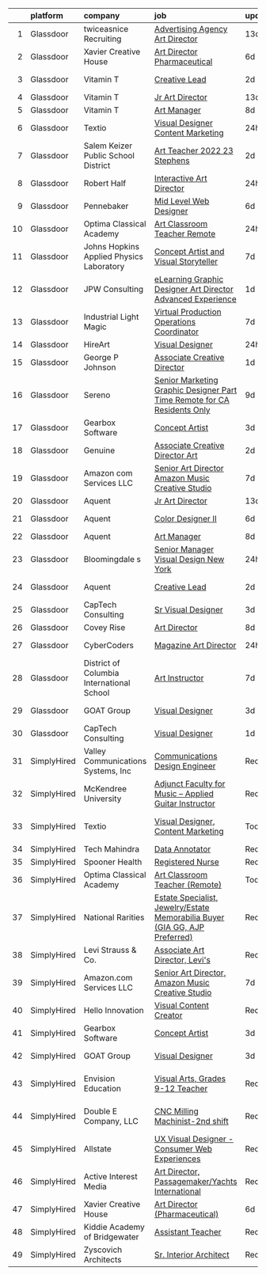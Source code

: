 

|    | platform    | company                                   | job                                                                                                                                                                                                                                                                                                                                                                                                                                                                                                                                                                                                                                                                                                                                                                                                                                                                                                                                                                                                                                                                                                                                                                                                                                                                                                                                                                                                                                                       | update_time   | location                |
|---:|:------------|:------------------------------------------|:----------------------------------------------------------------------------------------------------------------------------------------------------------------------------------------------------------------------------------------------------------------------------------------------------------------------------------------------------------------------------------------------------------------------------------------------------------------------------------------------------------------------------------------------------------------------------------------------------------------------------------------------------------------------------------------------------------------------------------------------------------------------------------------------------------------------------------------------------------------------------------------------------------------------------------------------------------------------------------------------------------------------------------------------------------------------------------------------------------------------------------------------------------------------------------------------------------------------------------------------------------------------------------------------------------------------------------------------------------------------------------------------------------------------------------------------------------|:--------------|:------------------------|
|  1 | Glassdoor   | twiceasnice Recruiting                    | [Advertising Agency Art Director](https://www.glassdoor.com/partner/jobListing.htm?pos=110&ao=1110586&s=58&guid=0000018200a33a4a972d3f0de18346b5&src=GD_JOB_AD&t=SR&vt=w&ea=1&cs=1_a6b05595&cb=1657868074001&jobListingId=1007976862650&cpc=39A4E8CE329AB187&jrtk=3-0-1g80a6ek7kcls801-1g80a6ekqii2e800-2749aee806853649--6NYlbfkN0AIiLXtwtv0BDns9BiY4ItblantFozdL6jLmLxNvS8mvpg6Fqe3Yr-xwTj4_ZhwAt2zORL0QjGxWlzZ8zJ7w6keUOMeP-EGtdbc8X-sOZ4-w-mzZocczYq_RygjWm0VOOIoMCD__YLkQkRsEWB-E1hg_i3IsQhOQLOup9Lf-PI1Glr-hK0vc8jPK5HtafF29K9gAXmE3MK38U6n0kR8xmIubpq64AU3mcgRFE0RXgAograLBkRwF3vVymcQ2YP6qmuCZTnw_QY9Qh5w7uY92qvjx5NL6SAOVkBf_5Bfq0qHxVVQIQcRw2MwupfBR8-VZLe7SPW3qxah-cURoHG_AUdgQO3Imxw1p2uctr99Ltl9tOZAwshzuIrP9LVd4_0F4pSsjwa6YRFC6Ka8XhdwMrT8N4Uu_6GD6Rwwb2ahq6D9VU5DPnk-O72RPBx-EBx-dFFq10_JHnJTrJXAPqtzUnlSsWDAMny8gUD6t0Uz85nDNMxYWHXIOiVc1K6RJqh5XMpgE6f-5bdPng8fudKex7MB)                                                                                                                                                                                                                                                                                                                                                                                                                                                                                                                                                                | 13d           | Atlanta, GA             |
|  2 | Glassdoor   | Xavier Creative House                     | [Art Director  Pharmaceutical ](https://www.glassdoor.com/partner/jobListing.htm?pos=125&ao=1136043&s=58&guid=0000018200a33a4a972d3f0de18346b5&src=GD_JOB_AD&t=SR&vt=w&ea=1&cs=1_3072c0ba&cb=1657868074002&jobListingId=1007993681395&jrtk=3-0-1g80a6ek7kcls801-1g80a6ekqii2e800-c789f917311fcf2e-)                                                                                                                                                                                                                                                                                                                                                                                                                                                                                                                                                                                                                                                                                                                                                                                                                                                                                                                                                                                                                                                                                                                                                       | 6d            | Remote                  |
|  3 | Glassdoor   | Vitamin T                                 | [Creative Lead](https://www.glassdoor.com/partner/jobListing.htm?pos=115&ao=1110586&s=58&guid=0000018200a33a4a972d3f0de18346b5&src=GD_JOB_AD&t=SR&vt=w&cs=1_4851a0a5&cb=1657868074001&jobListingId=1008001534280&cpc=6FC5BA77C9A4CD78&jrtk=3-0-1g80a6ek7kcls801-1g80a6ekqii2e800-46c4427260f188fb--6NYlbfkN0DMrcEu7yrtATojKJA7cEzGQ3FdRGWLh0CZQInL4ECGI6k5tN82kdM0cJmh4vC7Ggg26dFaSkORg525lk9aGYIFp6C-D7WBtzkcDKJEf_t5lKTj2_aEitmVlY_Pdg-SsNgDHgtdFgRfKdcUZfRLt9mIe1nlX2YC36p_DvBjZMGildXrc8_w_wLYTMUs6n0qtfbt5TJCsr4i6C1hWTKRQsCrVtLaK9Bqj-lxnURj_7wStPnFJVWapEpg8tndTb6yBXVLOcxQlmP3xtqBzFV5UJf9-xBuFTZriGGN3K2OiFQHJY9XYq-fck_6DXE_SjYNSJU1vtGqfwXukTR9TpL-eWYapYmt3gRDrYzh0yPcX5qc3yl_VKf0w4PY-_WeYumVDD7LzButBzE_7fmEZfV9zO2omzXF1P8n_q4RFVk2vOyCbjAzlkG7fsxfqZzfeDw90Ck0CfTmtkjfDwvksKtMhEPykCfx6ON6k14%3D)                                                                                                                                                                                                                                                                                                                                                                                                                                                                                                                                                                                                                                         | 2d            | Los Angeles, CA         |
|  4 | Glassdoor   | Vitamin T                                 | [Jr  Art Director](https://www.glassdoor.com/partner/jobListing.htm?pos=117&ao=1110586&s=58&guid=0000018200a33a4a972d3f0de18346b5&src=GD_JOB_AD&t=SR&vt=w&cs=1_32ff674d&cb=1657868074002&jobListingId=1007977276083&cpc=8795CF9063CD573D&jrtk=3-0-1g80a6ek7kcls801-1g80a6ekqii2e800-1f6ed849400c4eff--6NYlbfkN0DMrcEu7yrtATojKJA7cEzGQ3FdRGWLh0CZQInL4ECGI6k5tN82kdM0cJmh4vC7Ggj9fH7l14kFna-V8B_8__Z7LnhNsAolesMSyLX5frxUeb1vAq7YwQcDiZn2i3E81HCLPRpoy2pscEfuIiJedKpBOW1Rw33hd5DXpfphcXaH1uay3jWQQ0Fapud8WNDru3Z_Jr244Yka-4z7zaqyRU1sNRbSdTc1OYg30P7GWF2Gi8NWzj-cSbX38I1CZRqgeOaIlzMs5YMw3JKrsuCZOe87ZmcAzIHRKpHPic_gyV9KKF4AkCWfv9rDAQN0s65OWu2i6jBdNo32WmfcPFe70ginysxs3bGVa6VJkn3wKyGiaVesIririer8_vJrTeYc8zHhVWNNA-Q7B10t6PwG2XxR5U4IlAcUlty-vRExPF2-XgGmlgxV1efgSxqVO5tBMWLey-sqJRgDc1twfbqmk94Y)                                                                                                                                                                                                                                                                                                                                                                                                                                                                                                                                                                                                                                                    | 13d           | Seattle, WA             |
|  5 | Glassdoor   | Vitamin T                                 | [Art Manager](https://www.glassdoor.com/partner/jobListing.htm?pos=112&ao=1110586&s=58&guid=0000018200a33a4a972d3f0de18346b5&src=GD_JOB_AD&t=SR&vt=w&cs=1_b173ecf3&cb=1657868074001&jobListingId=1007987464760&cpc=47CFDC01B3F81FAC&jrtk=3-0-1g80a6ek7kcls801-1g80a6ekqii2e800-a9f0d2c8ef745064--6NYlbfkN0DMrcEu7yrtATojKJA7cEzGQ3FdRGWLh0CZQInL4ECGI6k5tN82kdM0OKoro5eXmjqOOO5ru_1n2SFl_NFpA1HaAF_Lr88QmC1UzT_lq43njiATbG67pfvPybvEu0659p6qUn53TGg5uSfYWNPfZa1DowLZb1snlPq-RgxWn3Bbe5ytrh_EK1rrUpqMIcwMFFRfvcdspsVdejXN2IYJhGerNHG0UcHDZ0Eik6gpvL4u9IMpMmAJKtHCcUwW0BRNe3cPfFnlpBI6RWb4pfx0Yc3M6Gea4QAnvhR21yr51LHpXtk8K_IrFD7_x1NjLBH6wTnXlRPldSRDm26s5AmSPVZexnz3r_mVnrnwKNmOoI8eORKboSh0SSvvs_JGdR5X53uaeIVijGGrjVDjHwmsZGTuyynIH8LqXtyCToviS6REofpP1cFQA7czQBo4a78oHpodkcxtvaA-b0VbfWVQuMl60YPDfMxSkvw%3D)                                                                                                                                                                                                                                                                                                                                                                                                                                                                                                                                                                                                                                           | 8d            | Remote                  |
|  6 | Glassdoor   | Textio                                    | [Visual Designer  Content Marketing](https://www.glassdoor.com/partner/jobListing.htm?pos=123&ao=1136043&s=58&guid=0000018200a33a4a972d3f0de18346b5&src=GD_JOB_AD&t=SR&vt=w&cs=1_fcad3b36&cb=1657868074002&jobListingId=1008006908488&jrtk=3-0-1g80a6ek7kcls801-1g80a6ekqii2e800-0a09af2d31de1664-)                                                                                                                                                                                                                                                                                                                                                                                                                                                                                                                                                                                                                                                                                                                                                                                                                                                                                                                                                                                                                                                                                                                                                       | 24h           | Seattle, WA             |
|  7 | Glassdoor   | Salem Keizer Public School District       | [Art Teacher 2022 23   Stephens](https://www.glassdoor.com/partner/jobListing.htm?pos=120&ao=1136043&s=58&guid=0000018200a33a4a972d3f0de18346b5&src=GD_JOB_AD&t=SR&vt=w&cs=1_72c5903c&cb=1657868074002&jobListingId=1007999531091&jrtk=3-0-1g80a6ek7kcls801-1g80a6ekqii2e800-6e4dd317f747f6e2-)                                                                                                                                                                                                                                                                                                                                                                                                                                                                                                                                                                                                                                                                                                                                                                                                                                                                                                                                                                                                                                                                                                                                                           | 2d            | Marion, OR              |
|  8 | Glassdoor   | Robert Half                               | [Interactive Art Director](https://www.glassdoor.com/partner/jobListing.htm?pos=113&ao=1110586&s=58&guid=0000018200a33a4a972d3f0de18346b5&src=GD_JOB_AD&t=SR&vt=w&ea=1&cs=1_c421cbd0&cb=1657868074001&jobListingId=1008006806083&cpc=451933188B21919D&jrtk=3-0-1g80a6ek7kcls801-1g80a6ekqii2e800-302632f8281f231a--6NYlbfkN0CpzDdaQkua3np5pkmj49lKioZwmwxQ-yx5plwbYmV_M_naZz0UvX_-3Rym5RFfVn7VfrA98Zmew-jDifeUyJS7MAvNfAJESFdUGWnTcKlf3_XWK0lrMky1F9IYYyfph8L82vUkUg_hGiAwsLK8ENbKwqyF5AGM7Yi2hjmWZ57dwKA33usgUvNPjwM2Noe3K4nLCtdpvpIZmhzEJNOurjNi_2VDGKOGzhAzZ0LvClmGq91GqS68grb_Y2P6M1F1w1mpVwg4xOROiDAxEKqxCYATpTqFMMAw4SJSjDyq3bT1eYfSq-Czu2fa2OPf_fI9n_I2CxtgferiqTqWDZby7tpk-W-1cs2qyZZkUrp1z2ycmK0cH3kgLIU6j8PonnHQsXbapSqsekcNqBFX7y54HbKEnb9EntEKibfViypGEKX-Z7Vi0cp95YUXldNbAIfL90ASgb_CQvX0TQDv8a5qxMruXvmFEduNlRMNtIUDyYdqcivkWAk5gB-FEptf58WaAo-CaC-qFE9_i1k9mk5bm7e7g8QT5vKkA3iT2NXcOhFhAa6VbeAYu07N36P0XTdNiBs%3D)                                                                                                                                                                                                                                                                                                                                                                                                                                                                                                                         | 24h           | Playa Vista, CA         |
|  9 | Glassdoor   | Pennebaker                                | [Mid Level Web Designer](https://www.glassdoor.com/partner/jobListing.htm?pos=107&ao=1110586&s=58&guid=0000018200a33a4a972d3f0de18346b5&src=GD_JOB_AD&t=SR&vt=w&ea=1&cs=1_a1ee2fbf&cb=1657868074001&jobListingId=1007992914380&cpc=451933188B21919D&jrtk=3-0-1g80a6ek7kcls801-1g80a6ekqii2e800-09f7b357db24a266--6NYlbfkN0BqUN6ztqptJ5eG394UO-ZfSRZGZkbpPm3u73UixmBvBI1Y1JxWCCSi4WD6T2NB-2gugfCPeo8ZQOUqAEtz66ZCnIC6U5F0XJKr1Jox5VrclONP9b6iMFBTOy58yKslxi4PmsPGdNOFX2yyjFl7ZGxSjiZNk-UbmLbgopj7iYK_0fPO0KhQH2T9X9_seLYZZxQb1p00F6QYJiwqOtggvU7W3kFQXm_hq0BtoAhcfP1MTsS_y9qnTHf5KyfDKT6E1vfzep300Cp7yKXCwP2RNL1hynj_8hun1KThqIV1rOEIoqUGSmRW4SzOVGOghur0e2ccypUkPlHTk_ywv43NgfRixS5AiTf1gxLYLLFFZpZ9SdnDwCsXInZKdoJT4ALChv52IBkkeNsNyJs2mcdV4B9-jGB4CvQHgVabQ_lYjCJk03iw9ktUIDkantfP47x35BpmoOpQZrLUFEQs3zbUX_etGBn5jdWqxStwJQ93RAqQh7C1bp0XsOV5cfafOB0ebVo%3D)                                                                                                                                                                                                                                                                                                                                                                                                                                                                                                                                                                                           | 6d            | Remote                  |
| 10 | Glassdoor   | Optima Classical Academy                  | [Art Classroom Teacher  Remote ](https://www.glassdoor.com/partner/jobListing.htm?pos=118&ao=1136043&s=58&guid=0000018200a33a4a972d3f0de18346b5&src=GD_JOB_AD&t=SR&vt=w&ea=1&cs=1_60b428bd&cb=1657868074002&jobListingId=1008005421246&jrtk=3-0-1g80a6ek7kcls801-1g80a6ekqii2e800-42597a75fa05a8dc-)                                                                                                                                                                                                                                                                                                                                                                                                                                                                                                                                                                                                                                                                                                                                                                                                                                                                                                                                                                                                                                                                                                                                                      | 24h           | Remote                  |
| 11 | Glassdoor   | Johns Hopkins Applied Physics Laboratory  | [Concept Artist and Visual Storyteller](https://www.glassdoor.com/partner/jobListing.htm?pos=126&ao=1136043&s=58&guid=0000018200a33a4a972d3f0de18346b5&src=GD_JOB_AD&t=SR&vt=w&cs=1_89f6c25a&cb=1657868074004&jobListingId=1007990323575&jrtk=3-0-1g80a6ek7kcls801-1g80a6ekqii2e800-caf3af526954e90d-)                                                                                                                                                                                                                                                                                                                                                                                                                                                                                                                                                                                                                                                                                                                                                                                                                                                                                                                                                                                                                                                                                                                                                    | 7d            | Laurel, MD              |
| 12 | Glassdoor   | JPW Consulting                            | [eLearning Graphic Designer Art Director   Advanced Experience](https://www.glassdoor.com/partner/jobListing.htm?pos=102&ao=1110586&s=58&guid=0000018200a33a4a972d3f0de18346b5&src=GD_JOB_AD&t=SR&vt=w&ea=1&cs=1_ef22ae1e&cb=1657868074000&jobListingId=1008002630660&cpc=1160948BCBA38B5B&jrtk=3-0-1g80a6ek7kcls801-1g80a6ekqii2e800-fda7671e979a5c29--6NYlbfkN0Bi-g4OEguhQEx4pjzkmulzkFDPdVMQm6g82nLRMcVRUF4a9O8XX7bQZKZazodw_Hk4F-ETQ50IEvawf62mrp1sEljZtncm0MCCp9dxaeFI_AB7sx3XynRJ4TfYINFrlTVnm4QC41zeHBBpQWIt_FbvlEOfUwI4lUAhLzOq56f9EIVtmdmk3XaMoOsYFgqiN26__sXxM8WxRLMIoyPA45QKicP2bA1nrbFb0bAfFYJg2w4Bx6WA3_Mx0sNjqk2xtQBAJjTyD3iz7FUxIy4XyAya3evKr0mxgmHilvAaYXgfV6yGMeKbqcyLNGAz64O78vrz4Byf_gbHldwBW1YKMcP8wPKHQAPqkCxDKOPK8NQqmrFND39Vmtd2YCEm7ngkr0WgH8gYltZKZNFmqZMZnXD_J8PxBrJZDtB5lKu7h1qDyO3J76baGEOlBq0G85UwZWiU2ozAsbksXhGw_Kc4IecIda-6seh4ogrGXto8A-cMgyKFBgT31G6bml-U9KzlT0SrkNXAEC86QMYmhHqdDpwEz5qwQKNrcF2nhAOKZMP3ZA%3D%3D)                                                                                                                                                                                                                                                                                                                                                                                                                                                                                                      | 1d            | Remote                  |
| 13 | Glassdoor   | Industrial Light   Magic                  | [Virtual Production Operations Coordinator](https://www.glassdoor.com/partner/jobListing.htm?pos=128&ao=1136043&s=58&guid=0000018200a33a4a972d3f0de18346b5&src=GD_JOB_AD&t=SR&vt=w&cs=1_68db3906&cb=1657868074004&jobListingId=1007989924306&jrtk=3-0-1g80a6ek7kcls801-1g80a6ekqii2e800-018c295f45bedb85-)                                                                                                                                                                                                                                                                                                                                                                                                                                                                                                                                                                                                                                                                                                                                                                                                                                                                                                                                                                                                                                                                                                                                                | 7d            | San Francisco, CA       |
| 14 | Glassdoor   | HireArt                                   | [Visual Designer](https://www.glassdoor.com/partner/jobListing.htm?pos=103&ao=1110586&s=58&guid=0000018200a33a4a972d3f0de18346b5&src=GD_JOB_AD&t=SR&vt=w&ea=1&cs=1_2e3376bb&cb=1657868074000&jobListingId=1008006990165&cpc=723ADC3DFE402989&jrtk=3-0-1g80a6ek7kcls801-1g80a6ekqii2e800-707f6ec11249c099--6NYlbfkN0DSgjPPcnEdvoK3uuxfISLALE6pB1FR7YSHOr_tSg5_QGIhoz_2VqUepdcKLBLI_zQsemZvjWbTmuNU-8qD_5yZ4Wkv_uXn2T-bUm0XKK8bPwPvaWQSs82hJtIXOIR23d3hUCuyKasdapFmOqEz0PaHbJCY_n4FpUa_TzCXZMVtsOZ25JsI9TZ-2FST6H54em84i_JSLwONow3g-qIDF5H9mNpSv_AfCxbZjAv507SL5vBolyrkjisQHdhz7m-rQSFSDkM4Z_yy76a_VhB4gtpIsIgDbjvmOMFRLmzBHrbifODJNTscQmC8tVex-gnefZi6P7QUfHWq036lRLiEaouHn2tyE7ZD8qgOSoJwN5eLQZ3uyS9jvF3DH6BroV3lLgvcgpIvDfG_kmCf3P5ZwibHgFlt-WlW30qhDh8ttxzGRRG32G2gSZi-kSskf5TXdECWM2_p87IBCvGfrKxChAO8JNlW59DRO1SLcyFnYCXNXY8TAsKF0G6XXYjp67FhPrUw3l-PVbob0lLSTYSZbrMXKsG_eTsx77hyZHaByBWn8a9DRpYG4lkaHy6VvKGUWJIVMHqS4wk0PBqt4bAvambD)                                                                                                                                                                                                                                                                                                                                                                                                                                                                                                                | 24h           | Denver, CO              |
| 15 | Glassdoor   | George P  Johnson                         | [Associate Creative Director](https://www.glassdoor.com/partner/jobListing.htm?pos=121&ao=1136043&s=58&guid=0000018200a33a4a972d3f0de18346b5&src=GD_JOB_AD&t=SR&vt=w&ea=1&cs=1_c99ad556&cb=1657868074002&jobListingId=1008003280135&jrtk=3-0-1g80a6ek7kcls801-1g80a6ekqii2e800-50f04727e4e52bb5-)                                                                                                                                                                                                                                                                                                                                                                                                                                                                                                                                                                                                                                                                                                                                                                                                                                                                                                                                                                                                                                                                                                                                                         | 1d            | Remote                  |
| 16 | Glassdoor   | Sereno                                    | [Senior Marketing Graphic Designer  Part Time  Remote for CA Residents Only ](https://www.glassdoor.com/partner/jobListing.htm?pos=108&ao=1110586&s=58&guid=0000018200a33a4a972d3f0de18346b5&src=GD_JOB_AD&t=SR&vt=w&ea=1&cs=1_04314bdd&cb=1657868074001&jobListingId=1007985634958&cpc=FB7E4A1762AE5BEC&jrtk=3-0-1g80a6ek7kcls801-1g80a6ekqii2e800-40c671fa3148f82b--6NYlbfkN0CvOeNjp4XLn3k0qM_T7iPcYCHAOtwX2zm7IpN2zDQyNQLlNaZWkEqBRrjuxyApmnEaO8G-Q4jUxbGg5sHk4_cP2TCDV2Rviujf8rXObzkq0my3QX_NGNAWq3dCe3kU2jOEuF_nKQ58vSxI7krOuBgK6sBtPnkm8cw_y_-ppFC54An_y4E3rFWZdo0z6CLC-B4Wc5kOiFl4Y0s9UZG0C5RVL-HcsVF81Du4PFB1OtAiKB4QqrYGVL0QQc7nBfrbghhGePzvYF6xgCMVql3Y7AbD-wo4ojiJVwSzhMaRFGnUefeVib0FcF-2xsWfWGOaIq1DCsc5xPYu-DwReLmvoQWYNzKJZzzlrqPkM559kV6-70pTyhbJGeM8pwbgxsSjWT-LS9L_MAPgwnlZMJ-M9qb35LlaMGwRIoi8-49DHnVIKqfoFOTN1HjGbAFvIgRIuI5Qfxh-FjJO23rkXpDRj8AEON5AA5QbJ7o9nxOjdLJZXd69a8mKyfzKbYTSMgxG_PlUP8TSUJRavVDRPIlG1kU91hA8nYLVOdDInC2pceZFNCGeX6oLr-OsybvH1C_qRD0%3D)                                                                                                                                                                                                                                                                                                                                                                                                                                                                      | 9d            | California              |
| 17 | Glassdoor   | Gearbox Software                          | [Concept Artist](https://www.glassdoor.com/partner/jobListing.htm?pos=122&ao=1136043&s=58&guid=0000018200a33a4a972d3f0de18346b5&src=GD_JOB_AD&t=SR&vt=w&ea=1&cs=1_b8e43dec&cb=1657868074002&jobListingId=1007998860858&jrtk=3-0-1g80a6ek7kcls801-1g80a6ekqii2e800-23d94e4d67c5d3c4-)                                                                                                                                                                                                                                                                                                                                                                                                                                                                                                                                                                                                                                                                                                                                                                                                                                                                                                                                                                                                                                                                                                                                                                      | 3d            | Frisco, TX              |
| 18 | Glassdoor   | Genuine                                   | [Associate Creative Director   Art](https://www.glassdoor.com/partner/jobListing.htm?pos=129&ao=1136043&s=58&guid=0000018200a33a4a972d3f0de18346b5&src=GD_JOB_AD&t=SR&vt=w&cs=1_9b7d952d&cb=1657868074004&jobListingId=1008000720163&jrtk=3-0-1g80a6ek7kcls801-1g80a6ekqii2e800-fc0826742ed4ea0c-)                                                                                                                                                                                                                                                                                                                                                                                                                                                                                                                                                                                                                                                                                                                                                                                                                                                                                                                                                                                                                                                                                                                                                        | 2d            | Boston, MA              |
| 19 | Glassdoor   | Amazon com Services LLC                   | [Senior Art Director  Amazon Music Creative Studio](https://www.glassdoor.com/partner/jobListing.htm?pos=127&ao=1136043&s=58&guid=0000018200a33a4a972d3f0de18346b5&src=GD_JOB_AD&t=SR&vt=w&cs=1_48886f73&cb=1657868074004&jobListingId=1007989414468&jrtk=3-0-1g80a6ek7kcls801-1g80a6ekqii2e800-0b457aeff3002747-)                                                                                                                                                                                                                                                                                                                                                                                                                                                                                                                                                                                                                                                                                                                                                                                                                                                                                                                                                                                                                                                                                                                                        | 7d            | Remote                  |
| 20 | Glassdoor   | Aquent                                    | [Jr  Art Director](https://www.glassdoor.com/partner/jobListing.htm?pos=116&ao=1110586&s=58&guid=0000018200a33a4a972d3f0de18346b5&src=GD_JOB_AD&t=SR&vt=w&cs=1_eb5058df&cb=1657868074001&jobListingId=1007977354006&cpc=A65DF3A704A48F9B&jrtk=3-0-1g80a6ek7kcls801-1g80a6ekqii2e800-9b748410a73df20c--6NYlbfkN0DMrcEu7yrtATojKJA7cEzGQ3FdRGWLh0CZQInL4ECGI9gD0Wolx9R2v-Aex0-GK044fyZ-inC0s0vZ4bn48ZclSFXYBSOHFZPCnQubX_c4hcB0EGfWltLVdXf8SSpVKVw0xX3Gl-ScPCaH2dVACv5ryJurc2ZowQJyP-p9XIdKARvxguJ3VL9ZELvPKpGHoZVcbZU6xCKQ2E9gZOZw2C7miRcJ-hrzkg8GY3iWOKMV4eYPmlVWpY3-AbborcV9VaRJu8Hf11qIH2jZNEJLu-4m5B1yxX661GPnU748IZpO7fqXjzilAWT5I2LpPwr7-_3PwEMI3-PDNuSPlO6KdojBl0N_FJ6TugNhpC8Rq7uQppk3mgx6qFY0eeRoiFl_15Zu6W91vXXTwOivb-DhFlxycY_PVnhIKlLy06VMfLbEMiOw9B5elP8B21fQX_VFtclHOz7O7yursQ%3D%3D)                                                                                                                                                                                                                                                                                                                                                                                                                                                                                                                                                                                                                                                        | 13d           | Seattle, WA             |
| 21 | Glassdoor   | Aquent                                    | [Color Designer II](https://www.glassdoor.com/partner/jobListing.htm?pos=114&ao=1110586&s=58&guid=0000018200a33a4a972d3f0de18346b5&src=GD_JOB_AD&t=SR&vt=w&cs=1_f133d63d&cb=1657868074001&jobListingId=1007993155546&cpc=A65DF3A704A48F9B&jrtk=3-0-1g80a6ek7kcls801-1g80a6ekqii2e800-efd1accfe3e36f52--6NYlbfkN0DMrcEu7yrtATojKJA7cEzGQ3FdRGWLh0CZQInL4ECGI9gD0Wolx9R2v-Aex0-GK05w7j24HT0quRE09COtX1FiCrxgvTPVCeBiUsPqRx9oM1t_4Plw5E83rNuTGGMm0ZIg26ovuepE2nyg7xbZEt06dg2K7QjJnupqtWVnUMRu0mmOEhw82KuO5kJU5CsMUOZS9_maYFreB32lCLa1BPQSmDKai2w8kHfGSQ5LK3vmupzwf-1diKGmAtThbYWEr1Y7fU6IjErHw4Jpg3Q_Rivt_3vItte1JAP_93crjFID-15RxW3cIrPrzHFAMLsIXvzPke6LLt_UhVySjrLbl68fVs4kdGKkmMX6qxPlNEr_BUAcbgv96Rm4AvqHLjG2XQ1Rnq0r5R9l1_DYEypzL4mBxkX8qn3MWMsJcJmoXeZzAwbnaxy0zmxNq2_7I7haEnK0TLeZ0mcqPA%3D%3D)                                                                                                                                                                                                                                                                                                                                                                                                                                                                                                                                                                                                                                                       | 6d            | Beaverton, OR           |
| 22 | Glassdoor   | Aquent                                    | [Art Manager](https://www.glassdoor.com/partner/jobListing.htm?pos=111&ao=1110586&s=58&guid=0000018200a33a4a972d3f0de18346b5&src=GD_JOB_AD&t=SR&vt=w&cs=1_c6eb37a7&cb=1657868074001&jobListingId=1007987529352&cpc=451933188B21919D&jrtk=3-0-1g80a6ek7kcls801-1g80a6ekqii2e800-26bb777421c440bd--6NYlbfkN0DMrcEu7yrtATojKJA7cEzGQ3FdRGWLh0CZQInL4ECGI9gD0Wolx9R2EDT7B77c2cQ-Y2Gz8oRCPEeWbMJBjBL5473WKZdgKmVNoG8YjhV2Za6LtGoYMD37RVCfdcszD3TCks_FpeMw00RX5kzh2dWAMGhKOmV6t9ZN3_5-rMdugky8PFM-LTrsW5BFuGBofaDp4Hggsq6KxJmx9ii_F5e7TDwDI8APNI5S78cSABJPCEU2W8hHhKYf7GAPMtjtoro5OQiTap9nYVanjHxTrdNhNlPvx61ZZHBz5KbcowKgVEvkt9Qm8ALLGnaLQTlOfeznnGVq4jcUMx-JWX00pN6MhmUAmqerhiziN5UZY0w7rjQK43udkWT4rSCHR5K79lGiBcx15qYuWbly0pukBaR8yODtiQ4zBcEFYvvwmj8VNrQGNczUeFFSZVIeG_6aIhdlz_Sd67Zslg%3D%3D)                                                                                                                                                                                                                                                                                                                                                                                                                                                                                                                                                                                                                                                             | 8d            | Remote                  |
| 23 | Glassdoor   | Bloomingdale s                            | [Senior Manager  Visual Design  New York](https://www.glassdoor.com/partner/jobListing.htm?pos=104&ao=1110586&s=58&guid=0000018200a33a4a972d3f0de18346b5&src=GD_JOB_AD&t=SR&vt=w&cs=1_25dda688&cb=1657868074000&jobListingId=1008004893307&cpc=334ABAF5D42DC775&jrtk=3-0-1g80a6ek7kcls801-1g80a6ekqii2e800-b565de3b74c8056c--6NYlbfkN0DjHvLHG-fYDKeElzGabtytFldtxc-EIiSdXvIQjqX9HPOHCtZ6u9Fly8dqRXzOAOoTUESNsPJyXIKIBfu8ft-slvAGsnLQ09LMu103sUQu4gkxpyPePS4BawsthlVZsV41Wr2AdpOFa1TfVh9xwF3h9dxd1cqCa6lXDAXrvN1HnFoP54DXFfFzVoCpCFmlOYIM6ffJmy6jxaYe8fjc_Dw--kMuq1hfQgJEZLgDmoPWZcbff3wxQN7xP9fEEwE6SVQSmOsfj5P3HJHJ7I2YmQcgrIeDYSTsVGiCUMJahfJwJsjWC0LJZB0E0F7cxTlZjYT0axtiz-IGm5Z8H1pAkELPMCknaqhGEJrZ3d9YltNonSfvpyQiXkzIQf880nULSLPqM7rIUoX2pvR53M87-bjzcFfg68loSWNsBMDhC5eHqeqyd9BHdvMK7Pz65PkBUTzLB2FJBtLA36Vhj9i1pN73XTYMRh2w8X6FDFTUAYOz8Iv5t0QuPhQj0aq-uys_je_szLWb5ZSz2QcELCO90x9nmzskXcDo5NU5gM6_SZ9agE4ESgIyrwqt7qx2_6KKClMP6p-ZxGeBHe8Gxv4KAMqA_-EcbVCh8e0DICbDKK_Si1GWVcwYz9mNSGWFfHDnjrPz7dt03zzWL_G64M126fWrhxZZ77XhbQ2U6hIpVE9ajcfK4tRtUQjzKevtNhLQYcK5sHcBoMwOszrpqXTepELHtjISWuR7QJNzYlBBbEf1PDgkyy0-ZTZZ5j19rwfnyAhWhGF8KqjQ0w3XJQeJkVhpxOiavK-DfQ7xu0Ej2c7vo348Vcf7tQ03LI3IhI88-XTr1ZGblxJLmVeXO8LqV2yT9owFw2L1Jszt4n2kBm2h9VA7tLNZ982vLb37NN3P_up0fGi76rKyOT5WVSRne6BRbCCS9_h2y0tXnOlrUKPMhIMtEPCgRfUYXBivBU-giM0iu2qMeCHOQT_HlFhfo68TNf0EAaIsPCUg4WqpKa0JpFT15E_NgJTnQccWd-9XIDZl4rLpMT1TF_9tqhnZLbhkOET4NSoOIeg1TBfpCG3YbQ%3D%3D) | 24h           | Long Island City, NY    |
| 24 | Glassdoor   | Aquent                                    | [Creative Lead](https://www.glassdoor.com/partner/jobListing.htm?pos=109&ao=1110586&s=58&guid=0000018200a33a4a972d3f0de18346b5&src=GD_JOB_AD&t=SR&vt=w&cs=1_f662f338&cb=1657868074001&jobListingId=1008001116225&cpc=B076152010A3B66C&jrtk=3-0-1g80a6ek7kcls801-1g80a6ekqii2e800-eed7b87171664ee3--6NYlbfkN0DMrcEu7yrtATojKJA7cEzGQ3FdRGWLh0CZQInL4ECGI9gD0Wolx9R2v-Aex0-GK05W53OkiJifQ3qWDfgk5kuK-NgD_RwnvKjvYAJW-_VFo23keZiqB2bgHNM9Kgqa3rz7gm1n1_gKy4EmZeOF-teZlVS7tcqXI1Bwm7y-ymTerYxxQwOolUiVsDHF8UGyizzc1Tx4aeRA_-17ortLKb9JJ2slBS_igFqLJdvzE8EsSsUG8Z3D1W7tL-TkbBF0UfiBEbjKpveHUB3317SuygQWAR9e4t68dJBEY8jyrrF4pza51YMECfhJSYe-59G5Y--YaYlM9hyyB1Z5v4EHpIZNZNR88CRFiwnrjN2wC9nqkW5qgjoHsNyHEHx9Km2cw1bduNaItOtNlq4XgMjHlaUSVCp5HK7GzIMTT4YkNvykL25xYxsuGH1LhIcRIYP-Kf_BsnN9Mt4TEw%3D%3D)                                                                                                                                                                                                                                                                                                                                                                                                                                                                                                                                                                                                                                                           | 2d            | Los Angeles, CA         |
| 25 | Glassdoor   | CapTech Consulting                        | [Sr  Visual Designer](https://www.glassdoor.com/partner/jobListing.htm?pos=106&ao=1110586&s=58&guid=0000018200a33a4a972d3f0de18346b5&src=GD_JOB_AD&t=SR&vt=w&cs=1_43bd8525&cb=1657868074000&jobListingId=1007998073719&cpc=AC285F3A3ECA6BB0&jrtk=3-0-1g80a6ek7kcls801-1g80a6ekqii2e800-b864ff7ae82f9d49--6NYlbfkN0C-mR1ZtwhmWgbpAGYrGeuq4xPR2KOBpZfnBAZtYXWyR2Wl0uz2dsV9v27IJMfe1_o8FKb9ZYlzLOoWIG7wT7wjQI6KG3j8Y61o0iMVF56D_mx2g_szvEDdmZN7gNqWN2rLILNHzS3Pr5fao8WjteXf-XGSOtwM7D1tWOKB41SssbJpFy8KYEWVcIE-3EgmAlZ_JOZarDqxbIGKAbhnu3nnYO6OTkGFoMhcJx1_34u5V1rONdEHNVLVjRjWMdNE3sxIufcRMXt8icbUiF7y8kFOgp_0gBQv3PQD-C0SfgdVAirZhLHc1jW__WebIIb-zb4EiNWUT7VGLOnw-HGlw25A5-RAkpyz6_YN_Fw0A6f7NIj6ZOMldecA7G0XDvLpr9B8SYbV_PRr_yFSYL7hm7gQrbjDL2wlFSrJeVQg4iJSBjdsKoYhNrGEjv679PClX_TQiYU94lNiHqFw1K4u3Y47yalCDmGSBz3Jc2M7SHt1TiUfW6LT_I8r4TXizWVNFtB6k76qBMfc7BKGMQfKfDAvtJB-aP5dGDQ%3D)                                                                                                                                                                                                                                                                                                                                                                                                                                                                                                                                                                   | 3d            | Denver, CO              |
| 26 | Glassdoor   | Covey Rise                                | [Art Director](https://www.glassdoor.com/partner/jobListing.htm?pos=119&ao=1136043&s=58&guid=0000018200a33a4a972d3f0de18346b5&src=GD_JOB_AD&t=SR&vt=w&ea=1&cs=1_5578911e&cb=1657868074002&jobListingId=1007987652870&jrtk=3-0-1g80a6ek7kcls801-1g80a6ekqii2e800-26ae742998976c60-)                                                                                                                                                                                                                                                                                                                                                                                                                                                                                                                                                                                                                                                                                                                                                                                                                                                                                                                                                                                                                                                                                                                                                                        | 8d            | Remote                  |
| 27 | Glassdoor   | CyberCoders                               | [Magazine Art Director](https://www.glassdoor.com/partner/jobListing.htm?pos=105&ao=1110586&s=58&guid=0000018200a33a4a972d3f0de18346b5&src=GD_JOB_AD&t=SR&vt=w&ea=1&cs=1_9f06bf4b&cb=1657868074000&jobListingId=1008006664565&cpc=F4EED0218A761C36&jrtk=3-0-1g80a6ek7kcls801-1g80a6ekqii2e800-6283389a845f17cc--6NYlbfkN0CpFJQzrgRR8WqXWK1qKKEqALWJw739KlKqr2H-MSI4eoBlI4EFrmor2FYZMP3muM2kxx5uO2PbG_DcB8OGaoJXfBoRXTTYWB0Cyy1rCVV3YQC7YruLVrdNClVxiPVRb9ZlPmR2B709WNhgbiyA9fYVQQzwrxJb5AWcuyGvPpKzWnPAa-x1bkwbwVVhhWDwTKPBfxaNEf9tvgTN5z3uiQCxccIYF8-p1y4GHM7XHxZhDE-QizATLjmj0TOql_MfyB_zgH0ByOIp0_vpbVSLHgXXXlt5jP5lT_8fcy3KNiCvqi-Pfkhd8GEBcsV6-t_PFZeoSHmG0uD1-N80ETygbiS7rlGDK4lQXPk1vZCfkIZzRbZMT2bKSBoHGBqfdHKs50UsUas7qujOst-dLJHH3Fqh4mpElxf42nt271P84WmjKpMBbcPPpWvcIX78Akp2XUiCWYg8MsgDLLqoNtLi5oDgFGkaUI-bRPPVCRiIzRuWYMaRlO_PLd401A3yuUxSllQRi0P4mzvt6jnu_zX_um_dHYj6q1NqgW_O2x339NTM1YjQkraqtndct7k_Xs7hNS8kVz-mVO7igr-mx0mZipqpHmnMKiWSXCVC9hqYQAdYN-IbAzjsPp10oeOk3kmO8AN9RYum-ekGyMi5hwnGwydHyvYYnFd4tGRhR-G-9lFc-VqX4zfTTIiwPZRne7MU0AoFfbZLB8KbuwJc5nEpcUAl5qZaJSRZ1PD_BVqmAxcwocJI6THdhGimLnWyvmhdtHPLEM_1SWUDP7gzjyWNJkFlOf5cN8AC06rBmy188p_q8Keo_UpamUvRz5DIXHgDr47w6TPRfZ6hecqPG1orZBB9DX4lARUWag2V8kwATA96DsH-dLtj9NC5JSf6QIEemHO1S4bd1s4-BeRtjabPtaDcCh5T8s0KIo4_rrUZQeBl8mTppurPHaKDREl2InyCrA01hyPvMzR5XRmpecV2azqQTgHUv2pJzzQZRny21VsFgg%3D%3D)                                                                              | 24h           | Fayetteville, TN        |
| 28 | Glassdoor   | District of Columbia International School | [Art Instructor](https://www.glassdoor.com/partner/jobListing.htm?pos=130&ao=1136043&s=58&guid=0000018200a33a4a972d3f0de18346b5&src=GD_JOB_AD&t=SR&vt=w&cs=1_6a6eb843&cb=1657868074004&jobListingId=1007990167124&jrtk=3-0-1g80a6ek7kcls801-1g80a6ekqii2e800-1d6207749399793d-)                                                                                                                                                                                                                                                                                                                                                                                                                                                                                                                                                                                                                                                                                                                                                                                                                                                                                                                                                                                                                                                                                                                                                                           | 7d            | Washington, DC          |
| 29 | Glassdoor   | GOAT Group                                | [Visual Designer](https://www.glassdoor.com/partner/jobListing.htm?pos=124&ao=1136043&s=58&guid=0000018200a33a4a972d3f0de18346b5&src=GD_JOB_AD&t=SR&vt=w&ea=1&cs=1_b05769a8&cb=1657868074002&jobListingId=1007998032082&jrtk=3-0-1g80a6ek7kcls801-1g80a6ekqii2e800-4dfe2c3baada2ac6-)                                                                                                                                                                                                                                                                                                                                                                                                                                                                                                                                                                                                                                                                                                                                                                                                                                                                                                                                                                                                                                                                                                                                                                     | 3d            | Los Angeles, CA         |
| 30 | Glassdoor   | CapTech Consulting                        | [Visual Designer](https://www.glassdoor.com/partner/jobListing.htm?pos=101&ao=1110586&s=58&guid=0000018200a33a4a972d3f0de18346b5&src=GD_JOB_AD&t=SR&vt=w&cs=1_4a083653&cb=1657868073999&jobListingId=1008003194043&cpc=E773D000C9BC26FA&jrtk=3-0-1g80a6ek7kcls801-1g80a6ekqii2e800-dcd7a0c091d054c6--6NYlbfkN0C-mR1ZtwhmWgbpAGYrGeuq4xPR2KOBpZfnBAZtYXWyR2Wl0uz2dsV9v27IJMfe1_rD_vF3vTiYQLeNCtjk_TGYdDuhMCaK_mud2qiWLPjWdVS1q1uJ3JpRsKvRMf5ZOOmxzBoNa_EzRHxltIktDE1-liyc9hV_waBs8H8Fo7Yrt0cQGYvq4cvjUSAD_v19HAJxY5roJRBHhnGo4nrtwOLFoKXAZBC6YJeaq3bhMZ-mRqzs_7YSxpPVFpeJa_gi_YPZ8YFoDx1ygkfKjduwAy0OsCN3pL6dkEVzEUfz-R_9WtiyjZMPNano2-_mIc2f9b4zHbHVaJRmmCVwfdN-PPlhUBIBUPT-kt4UnNbGn9VsCcC5YbhSttaMr6FPSiAdz6SB6N0_KyOlSQV02G1tL7XloAJB2V5jyoChsS3QeL1-iXs-1dJqJ-9QNB07VyBUhC2EI0NLo4irptUZ0jzh07pcFSYjvHs9e5vCNEdTcpkSe3youvWjLABvN5DC0wKX1yjkDRxFPiQQg0Fo2EZ7GbBEPBbzm8gjVhBKYJvNPzvbjUfDOndTP07Lb83F4ueBWCD-nLjJZy-Q68DAujViZRSL)                                                                                                                                                                                                                                                                                                                                                                                                                                                                                                                     | 1d            | Denver, CO              |
| 31 | SimplyHired | Valley Communications Systems, Inc        | [Communications Design Engineer](https://www.simplyhired.com/job/AUo7E07w2klkxUe_MpJEXKAe3q6D53g2ij9loL_ldPaRLYQDHOrlRg?q=visual+art)                                                                                                                                                                                                                                                                                                                                                                                                                                                                                                                                                                                                                                                                                                                                                                                                                                                                                                                                                                                                                                                                                                                                                                                                                                                                                                                     | Recently      | Chicopee, MA            |
| 32 | SimplyHired | McKendree University                      | [Adjunct Faculty for Music – Applied Guitar Instructor](https://www.simplyhired.com/job/G7C8qczb_62k8-cgGHWoUDuOd89dlN43fxdpfs-c0rm75aFfN4Sacw?q=visual+art)                                                                                                                                                                                                                                                                                                                                                                                                                                                                                                                                                                                                                                                                                                                                                                                                                                                                                                                                                                                                                                                                                                                                                                                                                                                                                              | Recently      | Lebanon, IL             |
| 33 | SimplyHired | Textio                                    | [Visual Designer, Content Marketing](https://www.simplyhired.com/job/MhB9uBM4CqXR6uuyqQ9b5NqPb67_i8Lus1AB66p0G6qKsMFnrTDo6Q?q=visual+art)                                                                                                                                                                                                                                                                                                                                                                                                                                                                                                                                                                                                                                                                                                                                                                                                                                                                                                                                                                                                                                                                                                                                                                                                                                                                                                                 | Today         | Seattle, WA +1 location |
| 34 | SimplyHired | Tech Mahindra                             | [Data Annotator](https://www.simplyhired.com/job/hUvio7q-Hx0C42TnwQcvl5pdeY6b4NLSK3kG_GWkMKhEwLTn49udcw?q=visual+art)                                                                                                                                                                                                                                                                                                                                                                                                                                                                                                                                                                                                                                                                                                                                                                                                                                                                                                                                                                                                                                                                                                                                                                                                                                                                                                                                     | Recently      | Remote                  |
| 35 | SimplyHired | Spooner Health                            | [Registered Nurse](https://www.simplyhired.com/job/GEAnyFmllxn_x1ZYxopUlMOL4n2VRPOxeFrFycBLAjss35dnkaiIFQ?q=visual+art)                                                                                                                                                                                                                                                                                                                                                                                                                                                                                                                                                                                                                                                                                                                                                                                                                                                                                                                                                                                                                                                                                                                                                                                                                                                                                                                                   | Recently      | Spooner, WI             |
| 36 | SimplyHired | Optima Classical Academy                  | [Art Classroom Teacher (Remote)](https://www.simplyhired.com/job/jcQy15mSU7LdFQ1r0Vt4zkFTwuPjrYrU5snglNLcXI8gi_fYBiuhoA?q=visual+art)                                                                                                                                                                                                                                                                                                                                                                                                                                                                                                                                                                                                                                                                                                                                                                                                                                                                                                                                                                                                                                                                                                                                                                                                                                                                                                                     | Today         | Remote                  |
| 37 | SimplyHired | National Rarities                         | [Estate Specialist, Jewelry/Estate Memorabilia Buyer (GIA GG, AJP Preferred)](https://www.simplyhired.com/job/Y_OfWuuaXkqyLqmT3DQ15Fq_Ah29h7Bb8A83RTe0ePlm-0Z-Q_2NUQ?q=visual+art)                                                                                                                                                                                                                                                                                                                                                                                                                                                                                                                                                                                                                                                                                                                                                                                                                                                                                                                                                                                                                                                                                                                                                                                                                                                                        | Recently      | St. Louis, MO           |
| 38 | SimplyHired | Levi Strauss & Co.                        | [Associate Art Director, Levi's](https://www.simplyhired.com/job/mLXC4X5CEg2szod_ol90fS68O55MJj5BFGcR5b5ZVbm4aZV9kkTzag?q=visual+art)                                                                                                                                                                                                                                                                                                                                                                                                                                                                                                                                                                                                                                                                                                                                                                                                                                                                                                                                                                                                                                                                                                                                                                                                                                                                                                                     | Recently      | Remote                  |
| 39 | SimplyHired | Amazon.com Services LLC                   | [Senior Art Director, Amazon Music Creative Studio](https://www.simplyhired.com/job/vPJ5IkrEiLcuah-hORAHX8VEYZsdVN6mrqLZprFMfSVBweREqKvXYQ?q=visual+art)                                                                                                                                                                                                                                                                                                                                                                                                                                                                                                                                                                                                                                                                                                                                                                                                                                                                                                                                                                                                                                                                                                                                                                                                                                                                                                  | 7d            | Remote                  |
| 40 | SimplyHired | Hello Innovation                          | [Visual Content Creator](https://www.simplyhired.com/job/wwxLHVOFFGa29zFDFjb3sqwdwKQdTAK9vG107ajNlvZQFc-5TxEacw?q=visual+art)                                                                                                                                                                                                                                                                                                                                                                                                                                                                                                                                                                                                                                                                                                                                                                                                                                                                                                                                                                                                                                                                                                                                                                                                                                                                                                                             | Recently      | Detroit, MI             |
| 41 | SimplyHired | Gearbox Software                          | [Concept Artist](https://www.simplyhired.com/job/zm_GLgZZuFF002QCrAeJCjw_ZqLtY96Khw2P1rCnOnLcRNk6Jgl8aA?q=visual+art)                                                                                                                                                                                                                                                                                                                                                                                                                                                                                                                                                                                                                                                                                                                                                                                                                                                                                                                                                                                                                                                                                                                                                                                                                                                                                                                                     | 3d            | Frisco, TX              |
| 42 | SimplyHired | GOAT Group                                | [Visual Designer](https://www.simplyhired.com/job/_pMABjasQnC6Kjsddnao3Avqh1mQpX-KZKVbp3CiHlY0QuQRBSVq1g?q=visual+art)                                                                                                                                                                                                                                                                                                                                                                                                                                                                                                                                                                                                                                                                                                                                                                                                                                                                                                                                                                                                                                                                                                                                                                                                                                                                                                                                    | 3d            | Los Angeles, CA         |
| 43 | SimplyHired | Envision Education                        | [Visual Arts, Grades 9-12 Teacher](https://www.simplyhired.com/job/fzX7k8nY9akYsVcaFhhnsD9Ppo0r-PYvYwUyu8Zz_aKHVKDFWEry8Q?q=visual+art)                                                                                                                                                                                                                                                                                                                                                                                                                                                                                                                                                                                                                                                                                                                                                                                                                                                                                                                                                                                                                                                                                                                                                                                                                                                                                                                   | Recently      | San Francisco, CA       |
| 44 | SimplyHired | Double E Company, LLC                     | [CNC Milling Machinist-2nd shift](https://www.simplyhired.com/job/PB_NR4WYBXytW3lLl3cqRIdJZ-FV-swQPOkGCC5Z_moXguhw6nasBA?q=visual+art)                                                                                                                                                                                                                                                                                                                                                                                                                                                                                                                                                                                                                                                                                                                                                                                                                                                                                                                                                                                                                                                                                                                                                                                                                                                                                                                    | Recently      | West Bridgewater, MA    |
| 45 | SimplyHired | Allstate                                  | [UX Visual Designer - Consumer Web Experiences](https://www.simplyhired.com/job/Pq5kVUNNlufRT3nB0e028Yb1px7Upw6lji7-nN6R9dwofo4UGqSKlQ?q=visual+art)                                                                                                                                                                                                                                                                                                                                                                                                                                                                                                                                                                                                                                                                                                                                                                                                                                                                                                                                                                                                                                                                                                                                                                                                                                                                                                      | Recently      | Remote                  |
| 46 | SimplyHired | Active Interest Media                     | [Art Director, Passagemaker/Yachts International](https://www.simplyhired.com/job/CryW9hfG7oIpY3-jythG7-0OQUbnYD7uA_uifDwZH-upGD9C9f3SLQ?q=visual+art)                                                                                                                                                                                                                                                                                                                                                                                                                                                                                                                                                                                                                                                                                                                                                                                                                                                                                                                                                                                                                                                                                                                                                                                                                                                                                                    | Recently      | Remote                  |
| 47 | SimplyHired | Xavier Creative House                     | [Art Director (Pharmaceutical)](https://www.simplyhired.com/job/g3FJiMjS5qkLOoLrnLS1CXkb4unilz8ycKIZnzyg9igCJ_ujE4YQUA?q=visual+art)                                                                                                                                                                                                                                                                                                                                                                                                                                                                                                                                                                                                                                                                                                                                                                                                                                                                                                                                                                                                                                                                                                                                                                                                                                                                                                                      | 6d            | Remote                  |
| 48 | SimplyHired | Kiddie Academy of Bridgewater             | [Assistant Teacher](https://www.simplyhired.com/job/vARPK6YtgeaH25gtXwIrQ8TFAhHvW19E9Cf9IyC0NUJWL70AbmXJ8g?q=visual+art)                                                                                                                                                                                                                                                                                                                                                                                                                                                                                                                                                                                                                                                                                                                                                                                                                                                                                                                                                                                                                                                                                                                                                                                                                                                                                                                                  | Recently      | Bridgewater, NJ         |
| 49 | SimplyHired | Zyscovich Architects                      | [Sr. Interior Architect](https://www.simplyhired.com/job/T7oet47aCOFHKQsEghPBtusux2cJdi0zmkul-G67QosaeOLXQtvx5Q?q=visual+art)                                                                                                                                                                                                                                                                                                                                                                                                                                                                                                                                                                                                                                                                                                                                                                                                                                                                                                                                                                                                                                                                                                                                                                                                                                                                                                                             | Recently      | Miami, FL               |